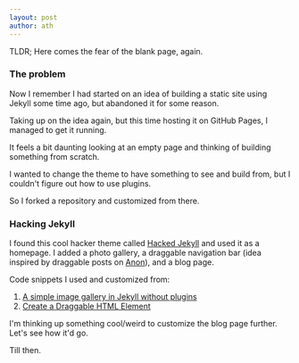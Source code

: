 ```yaml
---
layout: post
author: ath
---
```


TLDR; Here comes the fear of the blank page, again.

### The problem

Now I remember I had started on an idea of building a static site using Jekyll some time ago, but abandoned it for some reason.

Taking up on the idea again, but this time hosting it on GitHub Pages, I managed to get it running.

It feels a bit daunting looking at an empty page and thinking of building something from scratch.

I wanted to change the theme to have something to see and build from, but I couldn't figure out how to use plugins.

So I forked a repository and customized from there.

### Hacking Jekyll

I found this cool hacker theme called [Hacked Jekyll](https://github.com/piazzai/hacked-jekyll) and used it as a homepage. I added a photo gallery, a draggable navigation bar (idea inspired by draggable posts on [Anon](http://anon.com.hk)), and a blog page.

Code snippets I used and customized from:
1. [A simple image gallery in Jekyll without plugins](https://dmnfarrell.github.io/software/jekyll-galleries)
2. [Create a Draggable HTML Element](https://www.w3schools.com/howto/howto_js_draggable.asp)

I'm thinking up something cool/weird to customize the blog page further. Let's see how it'd go.

Till then.